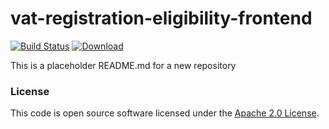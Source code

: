 
# vat-registration-eligibility-frontend

[![Build Status](https://travis-ci.org/hmrc/vat-registration-eligibility-frontend.svg?branch=master)](https://travis-ci.org/hmrc/vat-registration-eligibility-frontend) [ ![Download](https://api.bintray.com/packages/hmrc/releases/vat-registration-eligibility-frontend/images/download.svg) ](https://bintray.com/hmrc/releases/vat-registration-eligibility-frontend/_latestVersion)

This is a placeholder README.md for a new repository

### License

This code is open source software licensed under the [Apache 2.0 License]("http://www.apache.org/licenses/LICENSE-2.0.html").
    